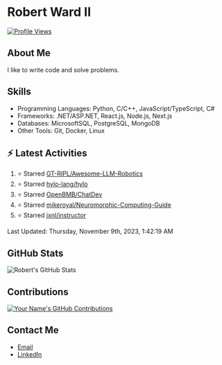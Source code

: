 
# Robert Ward II

[![Profile Views](https://komarev.com/ghpvc/?username=Robert-W-Ward)](https://github.com/Robert-W-Ward)

## About Me
I like to write code and solve problems.

## Skills
- Programming Languages: Python, C/C++, JavaScript/TypeScript, C#
- Frameworks: .NET/ASP.NET, React.js, Node.js, Next.js
- Databases: MicrosoftSQL, PostgreSQL, MongoDB
- Other Tools: Git, Docker, Linux

## :zap: Latest Activities
<!--RECENT_ACTIVITY:start-->
1. ⭐ Starred [GT-RIPL/Awesome-LLM-Robotics](https://github.com/GT-RIPL/Awesome-LLM-Robotics)
2. ⭐ Starred [hylo-lang/hylo](https://github.com/hylo-lang/hylo)
3. ⭐ Starred [OpenBMB/ChatDev](https://github.com/OpenBMB/ChatDev)
4. ⭐ Starred [mikeroyal/Neuromorphic-Computing-Guide](https://github.com/mikeroyal/Neuromorphic-Computing-Guide)
5. ⭐ Starred [jxnl/instructor](https://github.com/jxnl/instructor)
<!--RECENT_ACTIVITY:end-->

<!--RECENT_ACTIVITY:last_update-->
Last Updated: Thursday, November 9th, 2023, 1:42:19 AM
<!--RECENT_ACTIVITY:last_update_end-->

<!--END_SECTIN:activity-->
## GitHub Stats
![Robert's GitHub Stats](https://github-readme-stats.vercel.app/api?username=Robert-W-Ward&show_icons=true&theme=radical)

## Contributions
[![Your Name's GitHub Contributions](https://github-readme-streak-stats.herokuapp.com/?user=Robert-W-Ward&theme=radical)](https://github.com/your-username)

## Contact Me
- [Email](mailto:robertwesleyward2019@gmail.com)
- [LinkedIn](https://linkedin.com/in/https://www.linkedin.com/in/robert-ward-ii/)
